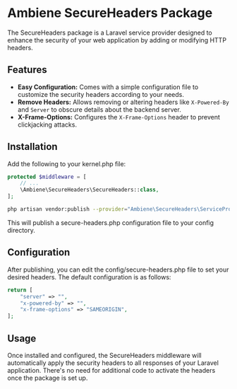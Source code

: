# Ambiene SecureHeaders Package

The SecureHeaders package is a Laravel service provider designed to enhance the security of your web application by adding or modifying HTTP headers.

## Features

- **Easy Configuration:** Comes with a simple configuration file to customize the security headers according to your needs.
- **Remove Headers:** Allows removing or altering headers like `X-Powered-By` and `Server` to obscure details about the backend server.
- **X-Frame-Options:** Configures the `X-Frame-Options` header to prevent clickjacking attacks.

## Installation

Add the following to your kernel.php file:

```php
protected $middleware = [
    // ...
    \Ambiene\SecureHeaders\SecureHeaders::class,
];
```

```bash
php artisan vendor:publish --provider="Ambiene\SecureHeaders\ServiceProvider" --tag="config"
```

This will publish a secure-headers.php configuration file to your config directory.

## Configuration

After publishing, you can edit the config/secure-headers.php file to set your desired headers. The default configuration is as follows:

```php
return [
    "server" => "",
    "x-powered-by" => "",
    "x-frame-options" => "SAMEORIGIN",
];
```

## Usage

Once installed and configured, the SecureHeaders middleware will automatically apply the security headers to all responses of your Laravel application. There's no need for additional code to activate the headers once the package is set up.
